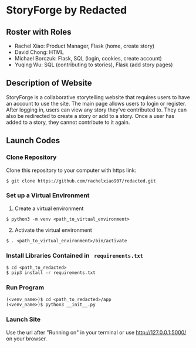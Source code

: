 # StoryForge by Redacted
## Roster with Roles
- Rachel Xiao: Product Manager, Flask (home, create story)
- David Chong: HTML
- Michael Borczuk: Flask, SQL (login, cookies, create account)
- Yuqing Wu: SQL (contributing to stories), Flask (add story pages)

## Description of Website
StoryForge is a collaborative storytelling website that requires users to have an account to use the site. The main page allows users to login or register. After logging in, users can view any story they've contributed to. They can also be redirected to create a story or add to a story. Once a user has added to a story, they cannot contribute to it again.

## Launch Codes
### Clone Repository

Clone this repository to your computer with https link:
```shell 
$ git clone https://github.com/rachelxiao907/redacted.git
```

### Set up a Virtual Environment

1. Create a virtual environment
  ```shell
  $ python3 -m venv <path_to_virtual_environment>
  ```

2. Activate the virtual environment
  ```shell
  $ . <path_to_virtual_environment>/bin/activate
  ```

### Install Libraries Contained in ``` requirements.txt```

```shell
$ cd <path_to_redacted>
$ pip3 install -r requirements.txt 
```

### Run Program

```shell
(<venv_name>)$ cd <path_to_redacted>/app
(<venv_name>)$ python3 __init__.py
```

### Launch Site

Use the url after "Running on" in your terminal or use http://127.0.0.1:5000/ on your browser.

